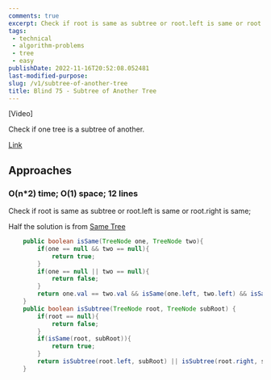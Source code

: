 ```yaml
---
comments: true
excerpt: Check if root is same as subtree or root.left is same or root.right is same;
tags:
 - technical
 - algorithm-problems
 - tree
 - easy
publishDate: 2022-11-16T20:52:08.052481
last-modified-purpose:
slug: /v1/subtree-of-another-tree
title: Blind 75 - Subtree of Another Tree
---
```


[Video]

Check if one tree is a subtree of another.

[Link](https://leetcode.com/problems/subtree-of-another-tree/)

## Approaches

### O(n*2) time; O(1) space; 12 lines

Check if root is same as subtree or root.left is same or root.right is same;

Half the solution is from [Same Tree](/v1/same-tree)

```java
    public boolean isSame(TreeNode one, TreeNode two){
        if(one == null && two == null){
            return true;
        }
        if(one == null || two == null){
            return false;
        }   
        return one.val == two.val && isSame(one.left, two.left) && isSame(one.right, two.right);
    }
    public boolean isSubtree(TreeNode root, TreeNode subRoot) {
        if(root == null){
            return false;
        }
        if(isSame(root, subRoot)){
            return true;
        }
        return isSubtree(root.left, subRoot) || isSubtree(root.right, subRoot);
    }
```

